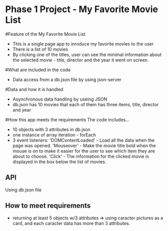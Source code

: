 # Phase 1 Project -  My Favorite Movie List

#Feature of the My Favorite Movie List
- This is a single page app to inroduce my favorite movies to the user
- There is a list of 10 movies
- By clicking one of the titles, user can see the minimal information about the selected movie - title, director and the year it went on screen.

#What are included in the code
- Data access from a db.json file by using json-server

#Data and how it is handled
- Asynchronous data handling by useing JSON
- db.json has 10 movies that each of them has three items, title, director and year

#How this app meets the requirements
The code includes...
- 10 objects with 3 attributes in db.json
- one instance of array iteration - forEach
- 3 event listeners: 
    'DOMContentLoaded' - Load all the data when the page was opened.
    'Mouseover' - Make the movie title bold when the mouse is on to make it easier for the user to see which item they are about to choose.
    'Click' - The information for the clicked movie is displayed in the box below the list of movies.

## API
Using db.json file

## How to meet requirements
- returning at least 5 objects w/3 attributes
 => using caracter pictures as a card, and each caracter data has more than 3 attributes.

